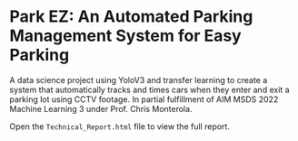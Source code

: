 # Park EZ: An Automated Parking Management System for Easy Parking

A data science project using YoloV3 and transfer learning to create a system that automatically tracks and times cars when they enter and exit a parking lot using CCTV footage. In partial fulfillment of AIM MSDS 2022 Machine Learning 3 under Prof. Chris Monterola.

Open the `Technical_Report.html` file to view the full report.

